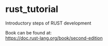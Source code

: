 # rust_tutorial
Introductory steps of RUST development

Book can be found at:\
https://doc.rust-lang.org/book/second-edition
